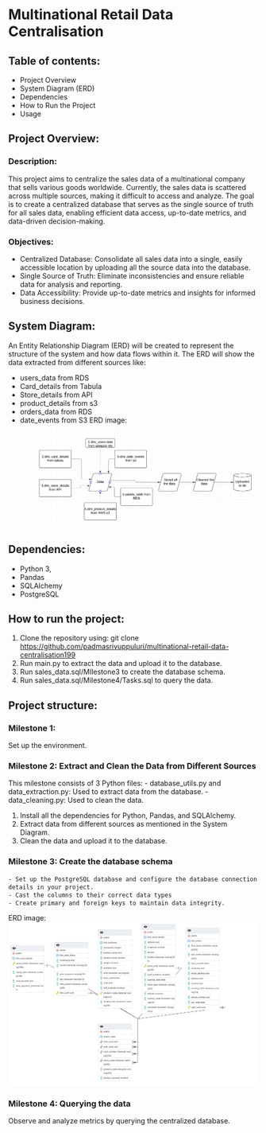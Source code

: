 # Multinational Retail Data Centralisation

## Table of contents:
- Project Overview
- System Diagram (ERD)
- Dependencies
- How to Run the Project
- Usage

## Project Overview:
### Description:
This project aims to centralize the sales data of a multinational company that sells various goods worldwide. Currently, the sales data is scattered across multiple sources, making it difficult to access and analyze. The goal is to create a centralized database that serves as the single source of truth for all sales data, enabling efficient data access, up-to-date metrics, and data-driven decision-making.

### Objectives:
- Centralized Database: 
        Consolidate all sales data into a single, easily accessible location by uploading all the source data into the database.
- Single Source of Truth: 
        Eliminate inconsistencies and ensure reliable data for analysis and reporting.
- Data Accessibility: 
        Provide up-to-date metrics and insights for informed business decisions.

## System Diagram:
An Entity Relationship Diagram (ERD) will be created to represent the structure of the system and how data flows within it. The ERD will show the data extracted from different sources like:
- users_data from RDS
- Card_details from Tabula
- Store_details from API
- product_details from s3
- orders_data from RDS
- date_events from S3
ERD image:
![img](erd.jpg)

## Dependencies:
- Python 3,
- Pandas
- SQLAlchemy
- PostgreSQL

## How to run the project:
1. Clone the repository using:
git clone https://github.com/padmasrivuppuluri/multinational-retail-data-centralisation199
2. Run main.py to extract the data and upload it to the database.
3. Run sales_data.sql/MIlestone3 to create the database schema.
4. Run sales_data.sql/Milestone4/Tasks.sql to query the data.

## Project structure:
### Milestone 1:
Set up the environment.

### Milestone 2: Extract and Clean the Data from Different Sources
This milestone consists of 3 Python files:
    - database_utils.py and data_extraction.py: Used to extract data from the database.
    - data_cleaning.py: Used to clean the data.
1. Install all the dependencies for Python, Pandas, and SQLAlchemy.
2. Extract data from different sources as mentioned in the System Diagram.
3. Clean the data and upload it to the database.

### Milestone 3: Create the database schema
    - Set up the PostgreSQL database and configure the database connection details in your project.
    - Cast the columns to their correct data types
    - Create primary and foreign keys to maintain data integrity.
ERD image:
![img](sales_data_erd.png)

### Milestone 4: Querying the data
Observe and analyze metrics by querying the centralized database.
 




